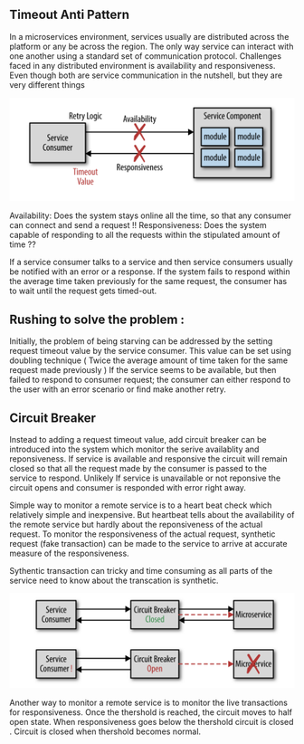 ## Timeout Anti Pattern

In a microservices environment, services usually are distributed across the platform or any be across the region. The only way service can interact with one another using a standard set of communication protocol. Challenges faced in any distributed environment is availability and responsiveness. Even though both are service communication in the nutshell, but they are very different things

![Timeout: Availablilty and Responsiveness](https://github.com/VivekanandanS/gist/blob/master/resources/images/microservices/availability-reponsiveness.png)

Availability: Does the system stays online all the time, so that any consumer can connect and send a request !!
Responsiveness: Does the system capable of responding to all the requests within the stipulated amount of time ??

If a service consumer talks to a service and then service consumers usually be notified with an error or a response. If the system fails to respond within the average time taken previously for the same request, the consumer has to wait until the request gets timed-out.


## Rushing to solve the problem :

Initially, the problem of being starving can be addressed by the setting request timeout value by the service consumer. This value can be set using doubling technique ( Twice the average amount of time taken for the same request made previously ) If the service seems to be available, but then failed to respond to consumer request; the consumer can either respond to the user with an error scenario or find make another retry.


## Circuit Breaker 

Instead to adding a request timeout value, add circuit breaker can be introduced into the system which monitor the serive availablity and reponsiveness. If service is available and responsive the circuit will remain closed so that all the request made by the consumer is passed to the service to respond. Unlikely If service is unavailable or not reponsive the circuit opens and consumer is responded with error right away.

Simple way to monitor a remote service is to a heart beat check which relatively simple and inexpensive. But heartbeat tells about the availability of the remote service but hardly about the reponsiveness of the actual request. To monitor the responsiveness of the actual request, synthetic request (fake transaction) can be made to the service to arrive at accurate measure of the responsiveness.

Sythentic transaction can tricky and time consuming as all parts of the service need to know about the transcation is synthetic.


![Timeout: Availablilty and Responsiveness](https://github.com/VivekanandanS/gist/blob/master/resources/images/microservices/circuit-breaker.png)


Another way to monitor a remote service is to monitor the live transactions for responsiveness. Once the thershold is reached, the circuit moves to half open state. When responsiveness goes below the thershold circuit is closed . Circuit is closed when thershold becomes normal.








